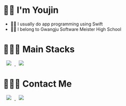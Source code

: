 
# 🤘🏻 I'm Youjin

- ☝🏻 I usually do app programming using Swift 
- ✌🏻 I belong to Gwangju Software Meister High School

# 👩🏻‍💻 Main Stacks
<a href="https://developer.apple.com/kr/swift/">
    <img 
        src="http://img.shields.io/badge/-Swift-FA7343?style=flat&logo=Swift&link=https://developer.apple.com/kr/swift/"
        style="height : auto; margin-left : 10px; margin-right : 10px;"/>
</a>
<a href="https://www.apple.com/kr/ios/ios-14/">
    <img 
        src="http://img.shields.io/badge/-Ios-000000?style=flat&logo=Apple&link=https://developer.apple.com/kr/swift/"
        style="height : auto; margin-left : 10px; margin-right : 10px;"/>
</a>

# 🙆🏻‍♀️ Contact Me
<a href="https://www.instagram.com/yooooouujin/">
    <img 
        src="http://img.shields.io/badge/-Instagram-yellow?style=flat&logo=Instagram&link=https://www.instagram.com/yooooouujin/"
        style="height : auto; margin-left : 10px; margin-right : 10px;"/>
</a>
<a href="https://www.facebook.com/profile.php?id=100013386198499">
    <img 
        src="http://img.shields.io/badge/-Facebook-9cf?style=flat&logo=Facebook&link=https://www.facebook.com/profile.php?id=100013386198499"
        style="height : auto; margin-left : 10px; margin-right : 10px;"/>
</a>

